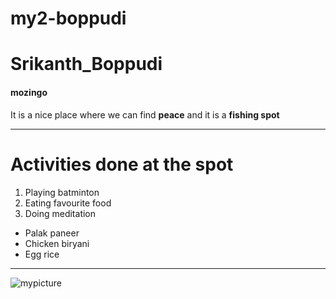 # my2-boppudi
# Srikanth_Boppudi
#### mozingo
It is a nice place where we can find **peace** and it is a **fishing spot**
****
# Activities done at the spot 
1. Playing batminton
2. Eating favourite food
3. Doing meditation
* Palak paneer
* Chicken biryani
* Egg rice
****
![mypicture](https://github.com/srikanthboppudi/my2-boppudi/assets/137140835/078409fb-bd3d-4ac0-b5a2-13ec6ca30dd8)